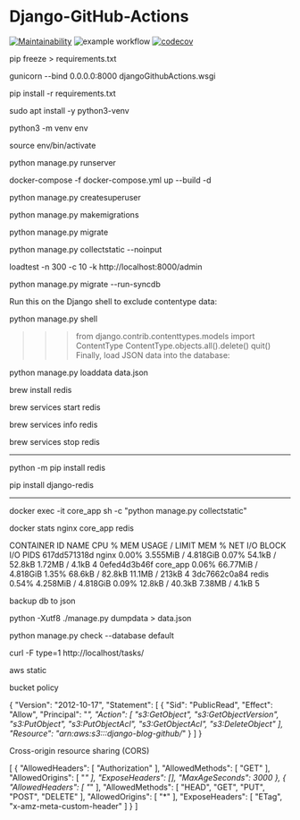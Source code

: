 # Django-GitHub-Actions
[![Maintainability](https://api.codeclimate.com/v1/badges/082afdb7c760e31af821/maintainability)](https://codeclimate.com/github/DimaSerbenyuk/Django-GitHub-Actions/maintainability) ![example workflow](https://github.com/DimaSerbenyuk/Django-GitHub-Actions/actions/workflows/django.yml/badge.svg) [![codecov](https://codecov.io/gh/DimaSerbenyuk/Django-GitHub-Actions/branch/main/graph/badge.svg?token=A6EX0QJX7D)](https://codecov.io/gh/DimaSerbenyuk/Django-GitHub-Actions)

pip freeze > requirements.txt

gunicorn --bind 0.0.0.0:8000 djangoGithubActions.wsgi


pip install -r requirements.txt


sudo apt install -y python3-venv

python3 -m venv env

source env/bin/activate

python manage.py runserver

docker-compose -f docker-compose.yml up --build -d

python manage.py createsuperuser

python manage.py makemigrations

python manage.py migrate

python manage.py collectstatic --noinput

loadtest -n 300 -c 10  -k  http://localhost:8000/admin


python manage.py migrate --run-syncdb

Run this on the Django shell to exclude contentype data:

python manage.py shell

>>> from django.contrib.contenttypes.models import ContentType
>>> ContentType.objects.all().delete()
>>> quit()
Finally, load JSON data into the database:

python manage.py loaddata data.json

brew install redis

brew services start redis

brew services info redis

brew services stop redis

------

python -m pip install redis

pip install django-redis

----

docker exec -it core_app sh -c "python manage.py collectstatic"

docker stats nginx core_app redis

CONTAINER ID   NAME       CPU %     MEM USAGE / LIMIT     MEM %     NET I/O           BLOCK I/O        PIDS
617dd571318d   nginx      0.00%     3.555MiB / 4.818GiB   0.07%     54.1kB / 52.8kB   1.72MB / 4.1kB   4
0efed4d3b46f   core_app   0.06%     66.77MiB / 4.818GiB   1.35%     68.6kB / 82.8kB   11.1MB / 213kB   4
3dc7662c0a84   redis      0.54%     4.258MiB / 4.818GiB   0.09%     12.8kB / 40.3kB   7.38MB / 4.1kB   5


backup db to json 

python -Xutf8 ./manage.py dumpdata > data.json

python manage.py check --database default

curl -F type=1 http://localhost/tasks/

aws static

bucket policy 

{
    "Version": "2012-10-17",
    "Statement": [
        {
            "Sid": "PublicRead",
            "Effect": "Allow",
            "Principal": "*",
            "Action": [
                "s3:GetObject",
                "s3:GetObjectVersion",
                "s3:PutObject",
                "s3:PutObjectAcl",
                "s3:GetObjectAcl",
                "s3:DeleteObject"
            ],
            "Resource": "arn:aws:s3:::django-blog-github/*"
        }
    ]
}

Cross-origin resource sharing (CORS)


[
    {
        "AllowedHeaders": [
            "Authorization"
        ],
        "AllowedMethods": [
            "GET"
        ],
        "AllowedOrigins": [
            "*"
        ],
        "ExposeHeaders": [],
        "MaxAgeSeconds": 3000
    },
    {
        "AllowedHeaders": [
            "*"
        ],
        "AllowedMethods": [
            "HEAD",
            "GET",
            "PUT",
            "POST",
            "DELETE"
        ],
        "AllowedOrigins": [
            "*"
        ],
        "ExposeHeaders": [
            "ETag",
            "x-amz-meta-custom-header"
        ]
    }
]